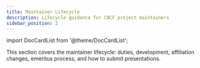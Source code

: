```yaml
---
title: Maintainer Lifecycle
description: Lifecycle guidance for CNCF project maintainers
sidebar_position: 2
---
```


import DocCardList from '@theme/DocCardList';

This section covers the maintainer lifecycle: duties, development, affiliation changes, emeritus process, and how to submit presentations.

<DocCardList />

